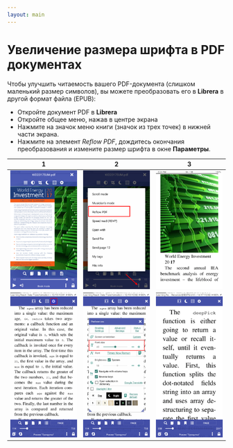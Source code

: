 ```yaml
---
layout: main
---
```


# Увеличение размера шрифта в PDF документах

Чтобы улучшить читаемость вашего PDF-документа (слишком маленький размер символов), вы можете преобразовать его в **Librera** в другой формат файла (EPUB):
* Откройте документ PDF в **Librera**
* Откройте общее меню, нажав в центре экрана
* Нажмите на значок меню книги (значок из трех точек) в нижней части экрана.
* Нажмите на элемент _Reflow PDF_, дождитесь окончания преобразования и измените размер шрифта в окне **Параметры**.

|1|2|3|
|-|-|-|
|![](1.png)|![](2.png)|![](3.png)|
|![](4.png)|![](5.png)|![](6.png)|


